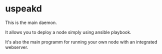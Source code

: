 # uspeakd
This is the main daemon. 

It allows you to deploy a node simply using ansible playbook. 

It's also the main programm for running your own node with an integrated webserver.


